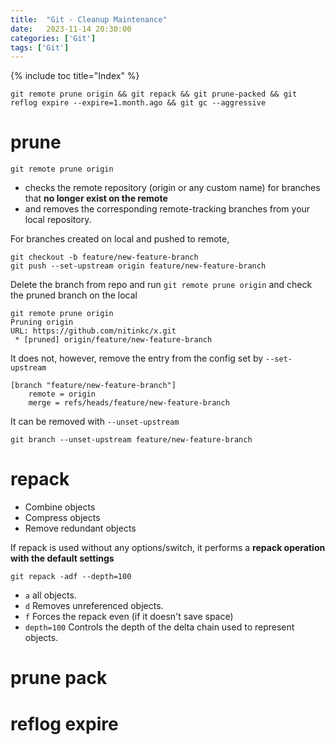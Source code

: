 ```yaml
---
title:  "Git - Cleanup Maintenance"
date:   2023-11-14 20:30:00
categories: ['Git']
tags: ['Git']
---
```

{% include toc title="Index" %}

```shell
git remote prune origin && git repack && git prune-packed && git reflog expire --expire=1.month.ago && git gc --aggressive
```

# prune
`git remote prune origin`
- checks the remote repository (origin or any custom name) for branches that **no longer exist on the remote**
- and removes the corresponding remote-tracking branches from your local repository.

For branches created on local and pushed to remote,
```shell
git checkout -b feature/new-feature-branch
git push --set-upstream origin feature/new-feature-branch
```

Delete the branch from repo and run `git remote prune origin` and check the pruned branch on the local

```shell
git remote prune origin
Pruning origin
URL: https://github.com/nitinkc/x.git
 * [pruned] origin/feature/new-feature-branch
```

It does not, however, remove the entry from the config set by `--set-upstream`
```editorconfig
[branch "feature/new-feature-branch"]
	remote = origin
	merge = refs/heads/feature/new-feature-branch
```
It can be removed with `--unset-upstream`
```shell
git branch --unset-upstream feature/new-feature-branch
```

# repack
- Combine objects
- Compress objects
- Remove redundant objects

If repack is used without any options/switch, it performs a **repack operation with the default settings**

```shell
git repack -adf --depth=100
```
- `a`  all objects.
- `d` Removes unreferenced objects.
- `f` Forces the repack even (if it doesn't save space)
- `depth=100` Controls the depth of the delta chain used to represent objects.

# prune pack

# reflog expire